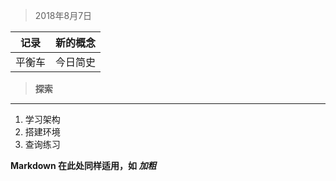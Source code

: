 > 2018年8月7日

|记录|新的概念|
|--- |-------|
|平衡车|今日简史|

> **探索**
-----------

1. 学习架构
3. 搭建环境
3. 查询练习

<b>Markdown 在此处同样适用，如 *加粗*</b>



  [1]: https://www.baidu.com
